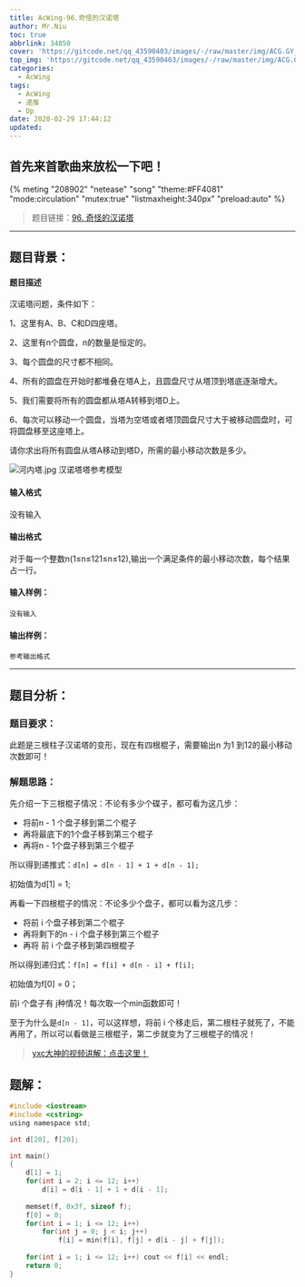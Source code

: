 ```yaml
---
title: AcWing-96.奇怪的汉诺塔
author: Mr.Niu
toc: true
abbrlink: 34850
cover: 'https://gitcode.net/qq_43590403/images/-/raw/master/img/ACG.GY_67.jpg'
top_img: 'https://gitcode.net/qq_43590403/images/-/raw/master/img/ACG.GY_67.jpg'
categories:
  - AcWing
tags:
  - AcWing
  - 递推
  - Dp
date: 2020-02-29 17:44:12
updated:
---
```






## 首先来首歌曲来放松一下吧！

{% meting "208902" "netease" "song" "theme:#FF4081" "mode:circulation" "mutex:true" "listmaxheight:340px" "preload:auto"  %}



> 题目链接：[96. 奇怪的汉诺塔](https://www.acwing.com/problem/content/description/98/)

---



## 题目背景：



#### 题目描述



汉诺塔问题，条件如下：

1、这里有A、B、C和D四座塔。

2、这里有n个圆盘，n的数量是恒定的。

3、每个圆盘的尺寸都不相同。

4、所有的圆盘在开始时都堆叠在塔A上，且圆盘尺寸从塔顶到塔底逐渐增大。

5、我们需要将所有的圆盘都从塔A转移到塔D上。

6、每次可以移动一个圆盘，当塔为空塔或者塔顶圆盘尺寸大于被移动圆盘时，可将圆盘移至这座塔上。

请你求出将所有圆盘从塔A移动到塔D，所需的最小移动次数是多少。

![河内塔.jpg](https://www.acwing.com/media/article/image/2019/01/10/19_acbb764014-%E6%B2%B3%E5%86%85%E5%A1%94.jpg)
汉诺塔塔参考模型

#### 输入格式

没有输入

#### 输出格式

对于每一个整数n(1≤n≤121≤n≤12),输出一个满足条件的最小移动次数，每个结果占一行。

#### 输入样例：

```
没有输入
```

#### 输出样例：

```
参考输出格式
```



---



## 题目分析：

### 题目要求：



此题是三根柱子汉诺塔的变形，现在有四根棍子，需要输出n 为1 到12的最小移动次数即可！

### 解题思路：



先介绍一下三根棍子情况：不论有多少个碟子，都可看为这几步：

- 将前n  - 1 个盘子移到第二个棍子
- 再将最底下的1个盘子移到第三个棍子
- 再将n - 1个盘子移到第三个棍子

所以得到递推式：`d[n] = d[n - 1] + 1 + d[n - 1];`

初始值为d[1] = 1;

再看一下四根棍子的情况：不论多少个盘子，都可以看为这几步：

- 将前 i 个盘子移到第二个棍子
- 再将剩下的n - i 个盘子移到第三个棍子
- 再将 前 i 个盘子移到第四根棍子

所以得到递归式：`f[n] = f[i] + d[n - i] + f[i];`

初始值为f[0] = 0；

前i 个盘子有 j种情况！每次取一个min函数即可！

至于为什么是`d[n - 1]`，可以这样想，将前 i 个移走后，第二根柱子就死了，不能再用了，所以可以看做是三根棍子，第二步就变为了三根棍子的情况！





> [yxc大神的视频讲解：点击这里！](https://www.acwing.com/video/115/)

## 题解：





```c
#include <iostream>
#include <cstring>
using namespace std;

int d[20], f[20];

int main()
{
    d[1] = 1;
    for(int i = 2; i <= 12; i++)
        d[i] = d[i - 1] + 1 + d[i - 1];
    
    memset(f, 0x3f, sizeof f);
    f[0] = 0;
    for(int i = 1; i <= 12; i++)
        for(int j = 0; j < i; j++)
            f[i] = min(f[i], f[j] + d[i - j] + f[j]);
    
    for(int i = 1; i <= 12; i++) cout << f[i] << endl;
    return 0;
}
```

